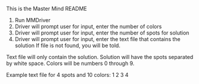 This is the Master Mind README

1) Run MMDriver
2) Driver will prompt user for input, enter the number of colors
3) Driver will prompt user for input, enter the number of spots for solution
4) Driver will prompt user for input, enter the text file that contains the solution
	If file is not found, you will be told.
	
	
 Text file will only contain the solution.  Solution will have the spots separated 
 by white space.  Colors will be numbers 0 through 9.  
 
 Example text file for 4 spots and 10 colors:
 	1 2 3 4